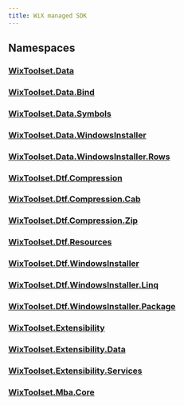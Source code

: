 ```yaml
---
title: WiX managed SDK
---
```

## Namespaces
### [WixToolset.Data](wixtoolset.data/)
### [WixToolset.Data.Bind](wixtoolset.data.bind/)
### [WixToolset.Data.Symbols](wixtoolset.data.symbols/)
### [WixToolset.Data.WindowsInstaller](wixtoolset.data.windowsinstaller/)
### [WixToolset.Data.WindowsInstaller.Rows](wixtoolset.data.windowsinstaller.rows/)
### [WixToolset.Dtf.Compression](wixtoolset.dtf.compression/)
### [WixToolset.Dtf.Compression.Cab](wixtoolset.dtf.compression.cab/)
### [WixToolset.Dtf.Compression.Zip](wixtoolset.dtf.compression.zip/)
### [WixToolset.Dtf.Resources](wixtoolset.dtf.resources/)
### [WixToolset.Dtf.WindowsInstaller](wixtoolset.dtf.windowsinstaller/)
### [WixToolset.Dtf.WindowsInstaller.Linq](wixtoolset.dtf.windowsinstaller.linq/)
### [WixToolset.Dtf.WindowsInstaller.Package](wixtoolset.dtf.windowsinstaller.package/)
### [WixToolset.Extensibility](wixtoolset.extensibility/)
### [WixToolset.Extensibility.Data](wixtoolset.extensibility.data/)
### [WixToolset.Extensibility.Services](wixtoolset.extensibility.services/)
### [WixToolset.Mba.Core](wixtoolset.mba.core/)
